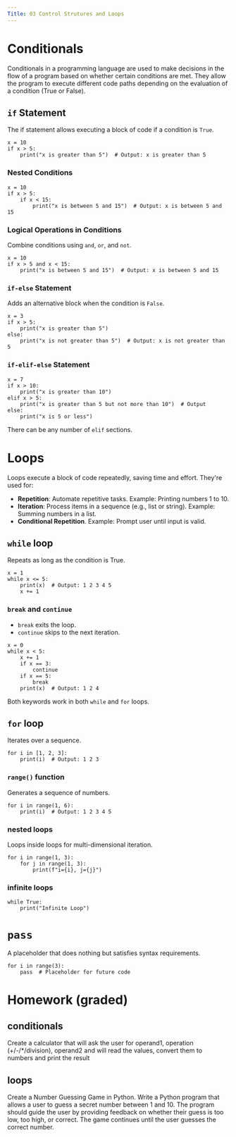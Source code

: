 ```yaml
---
Title: 03 Control Strutures and Loops
---
```


# Conditionals

Conditionals in a programming language are used to make decisions in the flow of a program based on whether certain conditions are met. They allow the program to execute different code paths depending on the evaluation of a condition (True or False).

## `if` Statement
The if statement allows executing a block of code if a condition is `True`.

```
x = 10
if x > 5:
    print("x is greater than 5")  # Output: x is greater than 5
```

### Nested Conditions

```
x = 10
if x > 5:
    if x < 15:
        print("x is between 5 and 15")  # Output: x is between 5 and 15
```

### Logical Operations in Conditions
Combine conditions using `and`, `or`, and `not`.

```
x = 10
if x > 5 and x < 15:
    print("x is between 5 and 15")  # Output: x is between 5 and 15
```

### `if-else` Statement

Adds an alternative block when the condition is `False`.

```
x = 3
if x > 5:
    print("x is greater than 5")
else:
    print("x is not greater than 5")  # Output: x is not greater than 5
```

### `if-elif-else` Statement

```
x = 7
if x > 10:
    print("x is greater than 10")
elif x > 5:
    print("x is greater than 5 but not more than 10")  # Output
else:
    print("x is 5 or less")
```

There can be any number of `elif` sections.

# Loops

Loops execute a block of code repeatedly, saving time and effort. They're used for:

* **Repetition**: Automate repetitive tasks.  Example: Printing numbers 1 to 10.
* **Iteration**: Process items in a sequence (e.g., list or string).  Example: Summing numbers in a list.
* **Conditional Repetition**.  Example: Prompt user until input is valid.

## `while` loop
Repeats as long as the condition is True.

```
x = 1
while x <= 5:
    print(x)  # Output: 1 2 3 4 5
    x += 1
```

### `break` and `continue`
* `break` exits the loop.
* `continue` skips to the next iteration.

```
x = 0
while x < 5:
    x += 1
    if x == 3:
        continue
    if x == 5:
        break
    print(x)  # Output: 1 2 4

```

Both keywords work in both `while` and `for` loops.

## `for` loop
Iterates over a sequence.

```
for i in [1, 2, 3]:
    print(i)  # Output: 1 2 3
```

### `range()` function
Generates a sequence of numbers.

```
for i in range(1, 6):
    print(i)  # Output: 1 2 3 4 5
```

### nested loops
Loops inside loops for multi-dimensional iteration.

```
for i in range(1, 3):
    for j in range(1, 3):
        print(f"i={i}, j={j}")
```

### infinite loops

```
while True:
    print("Infinite Loop")
```

# `pass`
A placeholder that does nothing but satisfies syntax requirements.

```
for i in range(3):
    pass  # Placeholder for future code
```

# Homework (graded)

## conditionals

Create a calculator that will ask the user for operand1, operation
(+/-/*/division), operand2 and will read the values, convert them to
numbers and print the result

## loops

Create a Number Guessing Game in Python. Write a Python program that
allows a user to guess a secret number between 1 and 10. The program
should guide the user by providing feedback on whether their guess is
too low, too high, or correct. The game continues until the user guesses
 the correct number.
